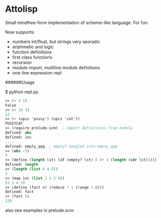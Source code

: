 Attolisp
========

Small mindfree-form implementation of scheme-like language. For fun.

Now supports:
* numbers int/float, but strings very sporadic
* ariphmetic and logic
* function definitions
* first class functions
* recursion
* module import, multiline module definitions
* one-line expression repl

######Usage

$ python repl.py


```scheme
>> (> 4 5)
False
>> (+ 10 3)
13
>> (+ (upcs 'pussy') (upcs 'cat'))
PUSSYCAT
>> (require prelude.scm)  ; import definitions from module
defined: abs
defined: inc
....
defined: empty_qqq  ; empty? mangled into empty_qqq
>> (abs -5)
5
>> (define (length lst) (if (empty? lst) 0 (+ 1 (length (cdr lst)))))
defined: length
>> (length (list 6 4 5))
3
>> (map inc (list 1 2 3 4))
(2 3 4 5)
>> (define (fact n) (reduce * 1 (range 1 n)))
defined: fact
>> (fact 5)
120
```

also see examples in prelude.scm
